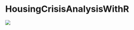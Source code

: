 # HousingCrisisAnalysisWithR
<img src="/Users/suhaspalawala/Downloads/INFO-201-Final-Project/Info 201 Data Nutrition Label.pdf"/>